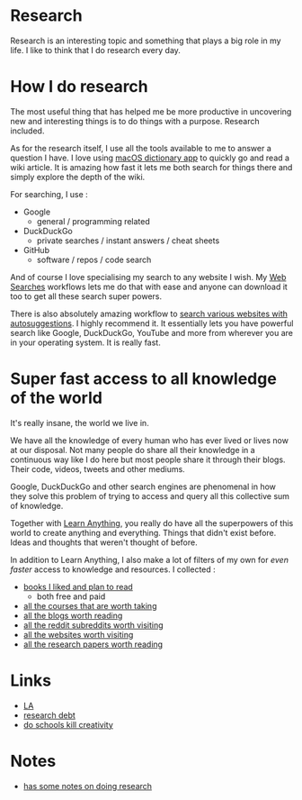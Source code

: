 # Research

Research is an interesting topic and something that plays a big role in my life. I like to think that I do research every day.

# How I do research

The most useful thing that has helped me be more productive in uncovering new and interesting things is to do things with a purpose. Research included.

As for the research itself, I use all the tools available to me to answer a question I have. I love using [macOS dictionary app](http://www.wikiwand.com/en/Dictionary_(software)) to quickly go and read a wiki article. It is amazing how fast it lets me both search for things there and simply explore the depth of the wiki.

For searching, I use :

- Google
	- general / programming related
- DuckDuckGo
	- private searches / instant answers / cheat sheets
- GitHub
	- software / repos / code search

And of course I love specialising my search to any website I wish. My [Web Searches](https://github.com/nikitavoloboev/alfred-web-searches) workflows lets me do that with ease and anyone can download it too to get all these search super powers. 

There is also absolutely amazing workflow to [search various websites with autosuggestions](https://github.com/deanishe/alfred-searchio). I highly recommend it. It essentially lets you have powerful search like Google, DuckDuckGo, YouTube and more from wherever you are in your operating system. It is really fast.

# Super fast access to all knowledge of the world

It's really insane, the world we live in.

We have all the knowledge of every human who has ever lived or lives now at our disposal. Not many people do share all their knowledge in a continuous way like I do here but most people share it through their blogs. Their code, videos, tweets and other mediums. 

Google, DuckDuckGo and other search engines are phenomenal in how they solve this problem of trying to access and query all this collective sum of knowledge. 

Together with [Learn Anything](https://learn-anything.xyz/), you really do have all the superpowers of this world to create anything and everything. Things that didn't exist before. Ideas and thoughts that weren't thought of before.

In addition to Learn Anything, I also make a lot of filters of my own for _even faster_ access to knowledge and resources. I collected : 

- [books I liked and plan to read](https://github.com/learn-anything/books)
	- both free and paid
- [all the courses that are worth taking](https://github.com/learn-anything/courses) 
- [all the blogs worth reading](https://github.com/learn-anything/blogs)
- [all the reddit subreddits worth visiting](https://github.com/learn-anything/reddit) 
- [all the websites worth visiting](https://my.mindnode.com/LQyxs8s9UewT5WKMbtUMrjJeRZCAHwU5JVY5ryiM)
- [all the research papers worth reading](https://github.com/learn-anything/research-papers)



# Links

- [LA](https://learn-anything.xyz/cognitive-science/cognition/learning/research) 
- [research debt](https://distill.pub/2017/research-debt/)
- [do schools kill creativity](https://www.youtube.com/watch?v=iG9CE55wbtY)

# Notes

- [has some notes on doing research](https://www.reddit.com/r/MachineLearning/comments/73n9pm/d_confession_as_an_ai_researcher_seeking_advice/dnrsmh9/ "permalink")